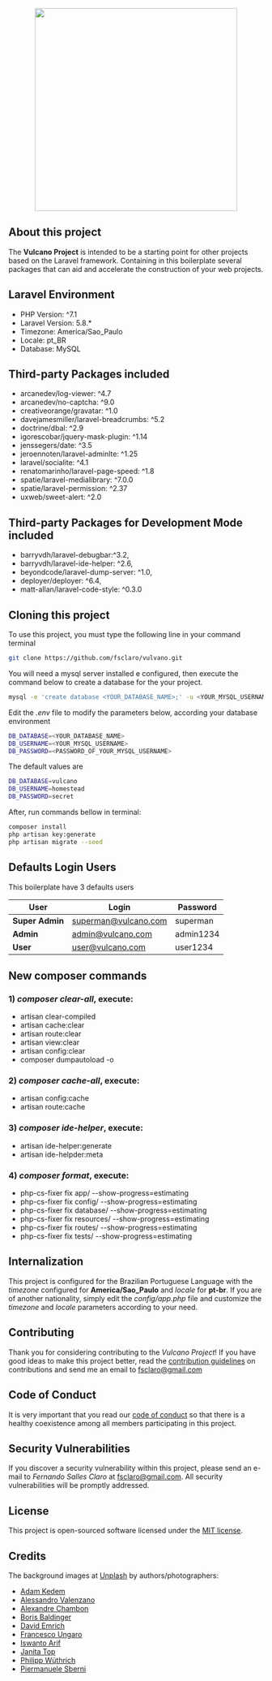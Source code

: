 <p align="center"><img src="https://github.com/fsclaro/Vulcano/blob/master/public/img/logos/project_logo.png" width="400px"></p>


## About this project

The **Vulcano Project** is intended to be a starting point for other projects based on the Laravel framework. Containing in this boilerplate several packages that can aid and accelerate the construction of your web projects.

## Laravel Environment

- PHP Version: ^7.1
- Laravel Version: 5.8.*
- Timezone: America/Sao_Paulo
- Locale: pt_BR
- Database: MySQL

## Third-party Packages included

- arcanedev/log-viewer: ^4.7
- arcanedev/no-captcha: ^9.0
- creativeorange/gravatar: ^1.0
- davejamesmiller/laravel-breadcrumbs: ^5.2
- doctrine/dbal: ^2.9
- igorescobar/jquery-mask-plugin: ^1.14
- jenssegers/date: ^3.5
- jeroennoten/laravel-adminlte: ^1.25
- laravel/socialite: ^4.1
- renatomarinho/laravel-page-speed: ^1.8
- spatie/laravel-medialibrary: ^7.0.0
- spatie/laravel-permission: ^2.37
- uxweb/sweet-alert: ^2.0

## Third-party Packages for Development Mode included

- barryvdh/laravel-debugbar:^3.2,
- barryvdh/laravel-ide-helper: ^2.6,
- beyondcode/laravel-dump-server: ^1.0,
- deployer/deployer: ^6.4,
- matt-allan/laravel-code-style: ^0.3.0

## Cloning this project

To use this project, you must type the following line in your command terminal
```bash
git clone https://github.com/fsclaro/vulvano.git
```

You will need a mysql server installed e configured, then execute the command below to create a database for the your project.
```bash
mysql -e 'create database <YOUR_DATABASE_NAME>;' -u <YOUR_MYSQL_USERNAME> -p
```

Edit the *.env* file to modify the parameters below, according your database environment
```bash
DB_DATABASE=<YOUR_DATABASE_NAME>
DB_USERNAME=<YOUR_MYSQL_USERNAME>
DB_PASSWORD=<PASSWORD_OF_YOUR_MYSQL_USERNAME>
```

The default values are
```bash
DB_DATABASE=vulcano
DB_USERNAME=homestead
DB_PASSWORD=secret
```

After, run commands bellow in terminal:
```bash
composer install
php artisan key:generate
php artisan migrate --seed
```

## Defaults Login Users
This boilerplate have 3 defaults users

| User        | Login                | Password  |
|-------------|----------------------|-----------|
| **Super Admin** | superman@vulcano.com | superman  |
| **Admin**       | admin@vulcano.com    | admin1234 |
| **User**        | user@vulcano.com     | user1234  |


## New composer commands
### 1) *composer clear-all*, execute:
* artisan clear-compiled
* artisan cache:clear
* artisan route:clear
* artisan view:clear
* artisan config:clear
* composer dumpautoload -o

### 2) *composer cache-all*, execute:
* artisan config:cache
* artisan route:cache

### 3) *composer ide-helper*, execute:
* artisan ide-helper:generate
* artisan ide-helpder:meta

### 4) *composer format*, execute:
* php-cs-fixer fix app/ --show-progress=estimating
* php-cs-fixer fix config/ --show-progress=estimating
* php-cs-fixer fix database/ --show-progress=estimating
* php-cs-fixer fix resources/ --show-progress=estimating
* php-cs-fixer fix routes/ --show-progress=estimating
* php-cs-fixer fix tests/ --show-progress=estimating

## Internalization

This project is configured for the Brazilian Portuguese Language with the *timezone* configured for **America/Sao_Paulo** and *locale* for **pt-br**. If you are of another nationality, simply edit the *config/app.php* file and customize the *timezone* and *locale* parameters according to your need.


## Contributing

Thank you for considering contributing to the *Vulcano Project*! If you have good ideas to make this project better, read the [contribution guidelines](https://github.com/fsclaro/vulcano/blob/master/_docs/CONTRIBUTING.md) on contributions and send me an email to [fsclaro@gmail.com](mailto:fsclaro@gmail.com)

## Code of Conduct

It is very important that you read our [code of conduct](https://github.com/fsclaro/vulcano/blob/master/_docs/CODE_OF_CONDUCT.md) so that there is a healthy coexistence among all members participating in this project.

## Security Vulnerabilities

If you discover a security vulnerability within this project, please send an e-mail to _*Fernando Salles Claro*_ at [fsclaro@gmail.com](mailto:fsclaro@gmail.com). All security vulnerabilities will be promptly addressed.

## License

This project is open-sourced software licensed under the [MIT license](https://github.com/fsclaro/vulcano/blob/master/_docs/LICENSE.md).

## Credits

The background images at [Unplash](https://unsplash.com) by authors/photographers:
- [Adam Kedem](https://unsplash.com/@adamk)
- [Alessandro Valenzano](https://unsplash.com/@alessvalenzano)
- [Alexandre Chambon](https://unsplash.com/@goodspleen)
- [Boris Baldinger](https://unsplash.com/@borisbaldinger)
- [David Emrich](https://unsplash.com/@otoriii)
- [Francesco Ungaro](https://unsplash.com/@francesco_ungaro)
- [Iswanto Arif](https://unsplash.com/@iswanto)
- [Janita Top](https://unsplash.com/@janitatop)
- [Philipp Wüthrich](https://unsplash.com/@phiwut)
- [Piermanuele Sberni](https://unsplash.com/@piermanuele_sberni)
